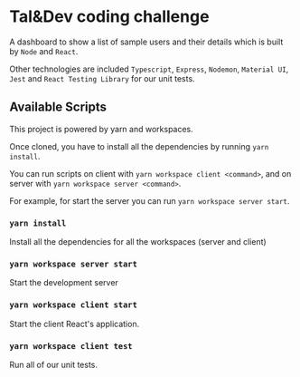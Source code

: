 # Tal&Dev coding challenge

A dashboard to show a list of sample users and their details which is built by `Node` and `React`.

Other technologies are included `Typescript`, `Express`, `Nodemon`, `Material UI`, `Jest` and `React Testing Library` for our unit tests.


## Available Scripts

This project is powered by yarn and workspaces.

Once cloned, you have to install all the dependencies by running `yarn install`.

You can run scripts on client with `yarn workspace client <command>`, and on server with `yarn workspace server <command>`.

For example, for start the server you can run `yarn workspace server start`.


### `yarn install`
Install all the dependencies for all the workspaces (server and client)

### `yarn workspace server start`

Start the development server

### `yarn workspace client start`

Start the client React's application.

### `yarn workspace client test`

Run all of our unit tests.
